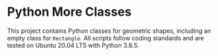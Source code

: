 # Python More Classes

This project contains Python classes for geometric shapes, including an empty class for `Rectangle`. 
All scripts follow coding standards and are tested on Ubuntu 20.04 LTS with Python 3.8.5.
